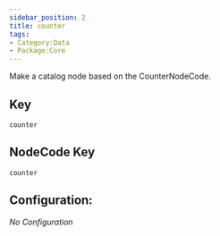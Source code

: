 ```yaml
---
sidebar_position: 2
title: counter
tags:
- Category:Data
- Package:Core
---
```


Make a catalog node based on the CounterNodeCode.

## Key
`counter`

## NodeCode Key
`counter`

## Configuration:
_No Configuration_
